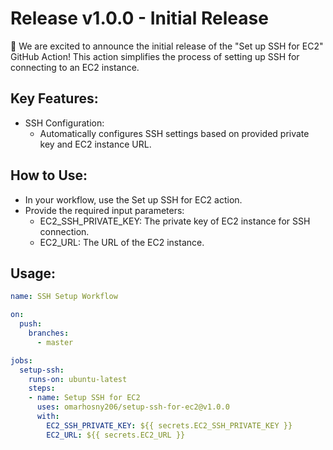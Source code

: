 # Release v1.0.0 - Initial Release

🎉 We are excited to announce the initial release of the "Set up SSH for EC2" GitHub Action! This action simplifies the process of setting up SSH for connecting to an EC2 instance.

## Key Features:
- SSH Configuration:
    - Automatically configures SSH settings based on provided private key and EC2 instance URL.
    
## How to Use:
- In your workflow, use the Set up SSH for EC2 action.
- Provide the required input parameters:
   - EC2_SSH_PRIVATE_KEY: The private key of EC2 instance for SSH connection.
   - EC2_URL: The URL of the EC2 instance.

## Usage:
```yaml
name: SSH Setup Workflow

on:
  push:
    branches:
      - master

jobs:
  setup-ssh:
    runs-on: ubuntu-latest
    steps:
    - name: Setup SSH for EC2
      uses: omarhosny206/setup-ssh-for-ec2@v1.0.0
      with:
        EC2_SSH_PRIVATE_KEY: ${{ secrets.EC2_SSH_PRIVATE_KEY }}
        EC2_URL: ${{ secrets.EC2_URL }}
```

